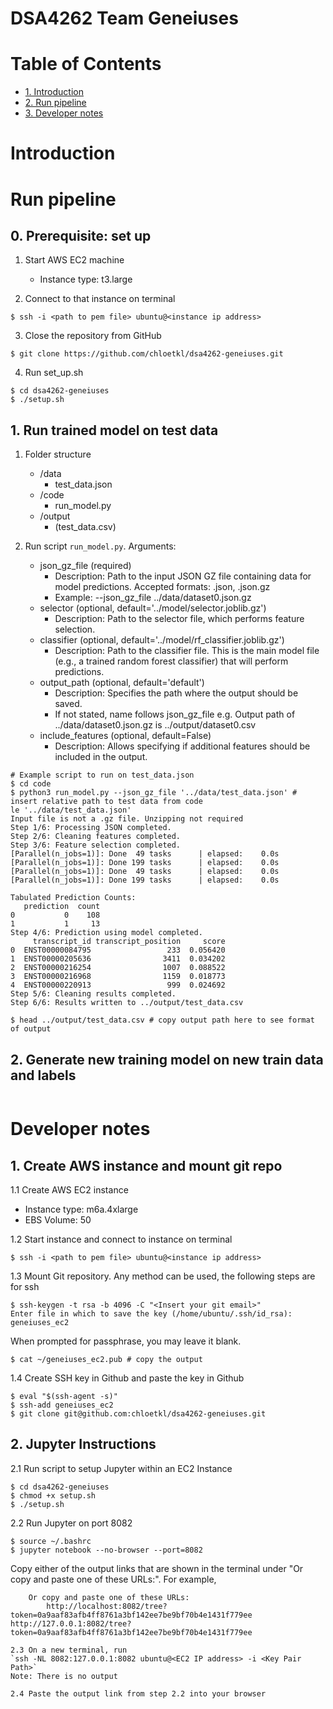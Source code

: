 # DSA4262 Team Geneiuses

# Table of Contents

- [1. Introduction](#introduction)
- [2. Run pipeline](#run-pipeline)
- [3. Developer notes](#developer-notes)

# Introduction

# Run pipeline

## 0. Prerequisite: set up
1. Start AWS EC2 machine
    - Instance type: t3.large
  
2. Connect to that instance on terminal
```
$ ssh -i <path to pem file> ubuntu@<instance ip address>
```

3. Close the repository from GitHub
```
$ git clone https://github.com/chloetkl/dsa4262-geneiuses.git
```

4. Run set_up.sh
```
$ cd dsa4262-geneiuses
$ ./setup.sh
```

## 1. Run trained model on test data
1. Folder structure
     - /data
        - test_data.json
     - /code
         - run_model.py
     - /output
         - (test_data.csv)

2. Run script `run_model.py`. Arguments:
    - json_gz_file (required)
        - Description: Path to the input JSON GZ file containing data for model predictions. Accepted formats: .json, .json.gz
        - Example: --json_gz_file ../data/dataset0.json.gz
    - selector (optional, default='../model/selector.joblib.gz')
        - Description: Path to the selector file, which performs feature selection.
    - classifier (optional, default='../model/rf_classifier.joblib.gz')
        - Description: Path to the classifier file. This is the main model file (e.g., a trained random forest classifier) that will perform predictions.
    - output_path (optional, default='default')
        - Description: Specifies the path where the output should be saved.
        - If not stated, name follows json_gz_file e.g. Output path of ../data/dataset0.json.gz is ../output/dataset0.csv
    - include_features (optional, default=False)
        - Description: Allows specifying if additional features should be included in the output.
```
# Example script to run on test_data.json
$ cd code
$ python3 run_model.py --json_gz_file '../data/test_data.json' # insert relative path to test data from code
le '../data/test_data.json'
Input file is not a .gz file. Unzipping not required
Step 1/6: Processing JSON completed.
Step 2/6: Cleaning features completed.
Step 3/6: Feature selection completed.
[Parallel(n_jobs=1)]: Done  49 tasks      | elapsed:    0.0s
[Parallel(n_jobs=1)]: Done 199 tasks      | elapsed:    0.0s
[Parallel(n_jobs=1)]: Done  49 tasks      | elapsed:    0.0s
[Parallel(n_jobs=1)]: Done 199 tasks      | elapsed:    0.0s

Tabulated Prediction Counts:
   prediction  count
0           0    108
1           1     13
Step 4/6: Prediction using model completed.
     transcript_id transcript_position     score
0  ENST00000084795                 233  0.056420
1  ENST00000205636                3411  0.034202
2  ENST00000216254                1007  0.088522
3  ENST00000216968                1159  0.018773
4  ENST00000220913                 999  0.024692
Step 5/6: Cleaning results completed.
Step 6/6: Results written to ../output/test_data.csv

$ head ../output/test_data.csv # copy output path here to see format of output

```

## 2. Generate new training model on new train data and labels
```

```

# Developer notes
## 1. Create AWS instance and mount git repo

1.1 Create AWS EC2 instance
- Instance type: m6a.4xlarge
- EBS Volume: 50

1.2 Start instance and connect to instance on terminal
```
$ ssh -i <path to pem file> ubuntu@<instance ip address>
```

1.3 Mount Git repository. Any method can be used, the following steps are for ssh
```
$ ssh-keygen -t rsa -b 4096 -C "<Insert your git email>"
Enter file in which to save the key (/home/ubuntu/.ssh/id_rsa): geneiuses_ec2
```
When prompted for passphrase, you may leave it blank.
```
$ cat ~/geneiuses_ec2.pub # copy the output 
```

1.4 Create SSH key in Github and paste the key in Github
```
$ eval "$(ssh-agent -s)"
$ ssh-add geneiuses_ec2
$ git clone git@github.com:chloetkl/dsa4262-geneiuses.git
```


## 2. Jupyter Instructions 

2.1 Run script to setup Jupyter within an EC2 Instance 
```
$ cd dsa4262-geneiuses
$ chmod +x setup.sh
$ ./setup.sh
```

2.2 Run Jupyter on port 8082
```
$ source ~/.bashrc
$ jupyter notebook --no-browser --port=8082
```
Copy either of the output links that are shown in the terminal under "Or copy and paste one of these URLs:". For example,
```
    Or copy and paste one of these URLs:
        http://localhost:8082/tree?token=0a9aaf83afb4ff8761a3bf142ee7be9bf70b4e1431f779ee                                                                                http://127.0.0.1:8082/tree?token=0a9aaf83afb4ff8761a3bf142ee7be9bf70b4e1431f779ee 

2.3 On a new terminal, run
`ssh -NL 8082:127.0.0.1:8082 ubuntu@<EC2 IP address> -i <Key Pair Path>`
Note: There is no output

2.4 Paste the output link from step 2.2 into your browser
